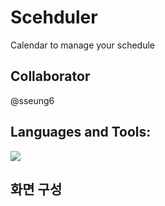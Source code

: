 # Scehduler
Calendar to manage your schedule

## Collaborator 
@sseung6

## Languages and Tools:
 <img src="https://img.shields.io/badge/Kotlin-7F52FF?style=for-the-badge&logo=Kotlin&logoColor=white">

 ## 화면 구성

